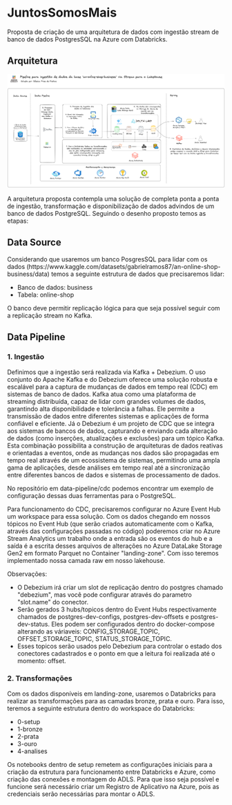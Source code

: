 # JuntosSomosMais

Proposta de criação de uma arquitetura de dados com ingestão stream de banco de dados PostgresSQL na Azure com Databricks. 

<h2>Arquitetura</h2>

<img src="01-onlineshop/0-resources/arquitetura.png" alt="Desenho da arquitetura proposta">

A arquitetura proposta contempla uma solução de completa ponta a ponta de ingestão, transformação e disponibilização de dados advindos de um banco de dados PostgreSQL. Seguindo o desenho proposto temos as etapas:

<h2>Data Source</h2>
Considerando que usaremos um banco PosgresSQL para lidar com os dados (https://www.kaggle.com/datasets/gabrielramos87/an-online-shop-business/data) temos a seguinte estrutura de dados que precisaremos lidar:

* Banco de dados: business
* Tabela: online-shop

O banco deve permitir replicação lógica para que seja possível seguir com a replicação stream no Kafka. 

<h2>Data Pipeline</h2>

<h3>1. Ingestão</h3>
Definimos que a ingestão será realizada via Kafka + Debezium. O uso conjunto do Apache Kafka e do Debezium oferece uma solução robusta e escalável para a captura de mudanças de dados em tempo real (CDC) em sistemas de banco de dados. Kafka atua como uma plataforma de streaming distribuída, capaz de lidar com grandes volumes de dados, garantindo alta disponibilidade e tolerância a falhas. Ele permite a transmissão de dados entre diferentes sistemas e aplicações de forma confiável e eficiente. Já o Debezium é um projeto de CDC que se integra aos sistemas de bancos de dados, capturando e enviando cada alteração de dados (como inserções, atualizações e exclusões) para um tópico Kafka. Esta combinação possibilita a construção de arquiteturas de dados reativas e orientadas a eventos, onde as mudanças nos dados são propagadas em tempo real através de um ecossistema de sistemas, permitindo uma ampla gama de aplicações, desde análises em tempo real até a sincronização entre diferentes bancos de dados e sistemas de processamento de dados.

No repositório em data-pipeline/cdc podemos encontrar um exemplo de configuração dessas duas ferramentas para o PostgreSQL. 

Para funcionamento do CDC, precisaremos configurar no Azure Event Hub um workspace para essa solução. Com os dados chegando em nossos tópicos no Event Hub (que serão criados automaticamente com o Kafka, através das configurações passadas no código) poderemos criar no Azure Stream Analytics um trabalho onde a entrada são os eventos do hub e a saída é a escrita desses arquivos de alterações no Azure DataLake Storage Gen2 em formato Parquet no Container "landing-zone". Com isso teremos implementado nossa camada raw em nosso lakehouse. 

Observações:

* O Debezium irá criar um slot de replicação dentro do postgres chamado "debezium", mas você pode configurar através do parametro "slot.name" do conector.
* Serão gerados 3 hubs/topicos dentro do Event Hubs respectivamente chamados de postgres-dev-configs, postgres-dev-offsets e postgres-dev-status. Eles podem ser configurados dentro do docker-compose alterando as váriaveis: CONFIG_STORAGE_TOPIC, OFFSET_STORAGE_TOPIC, STATUS_STORAGE_TOPIC.
* Esses topicos serão usados pelo Debezium para controlar o estado dos conectores cadastrados e o ponto em que a leitura foi realizada até o momento: offset.

<h3>2. Transformações</h3>
Com os dados disponíveis em landing-zone, usaremos o Databricks para realizar as transformações para as camadas bronze, prata e ouro. Para isso, teremos a seguinte estrutura dentro do workspace do Databricks:

* 0-setup
* 1-bronze
* 2-prata
* 3-ouro
* 4-analises

Os notebooks dentro de setup remetem as configurações iniciais para a criação da estrutura para funcionamento entre Databricks e Azure, como criação das conexões e montagem do ADLS. 
Para que isso seja possível e funcione será necessário criar um Registro de Aplicativo na Azure, pois as credenciais serão necessárias para montar o ADLS.


